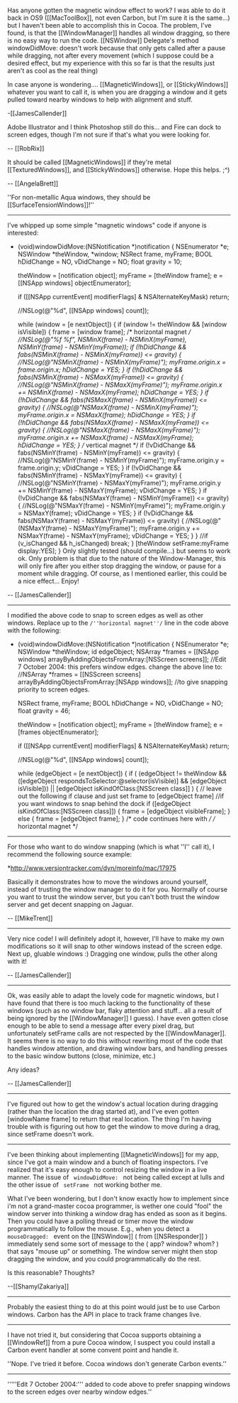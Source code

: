 Has anyone gotten the magnetic window effect to work?  I was able to do it back in OS9 ([[MacToolBox]], not even Carbon, but I'm sure it is the same...) but I haven't been able to accomplish this in Cocoa.  The problem, I've found, is that the [[WindowManager]] handles all window dragging, so there is no easy way to run the code.  [[NSWindow]] Delegate's method windowDidMove: doesn't work because that only gets called after a pause while dragging, not after every movement (which I suppose could be a desired effect, but my experience with this so far is that the results just aren't as cool as the real thing)

In case anyone is wondering.... [[MagneticWindows]], or [[StickyWindows]] whatever you want to call it, is when you are dragging a window and it gets pulled toward nearby windows to help with alignment and stuff.

-[[JamesCallender]]

Adobe Illustrator and I think Photoshop still do this... and Fire can dock to screen edges, though I'm not sure if that's what you were looking for.

-- [[RobRix]]

It should be called [[MagneticWindows]] if they're metal [[TexturedWindows]], and [[StickyWindows]] otherwise. Hope this helps. ;^)

-- [[AngelaBrett]]

''For non-metallic Aqua windows, they should be [[SurfaceTensionWindows]]!''

----
I've whipped up some simple "magnetic windows" code if anyone is interested:
 - (void)windowDidMove:(NSNotification *)notification
 {
 	NSEnumerator *e;
 	NSWindow *theWindow, *window;
 	NSRect frame, myFrame;
 	BOOL hDidChange = NO, vDidChange = NO;
 	float gravity = 10;
 	
 	theWindow = [notification object];
 	myFrame = [theWindow frame];
 	e = [[NSApp windows] objectEnumerator];
 	
 	if ([[NSApp currentEvent] modifierFlags] & NSAlternateKeyMask) return;
 	
 	//NSLog(@"%d", [[NSApp windows] count]);
 	
 	while (window = [e nextObject])
 	{
 		if (window != theWindow && [window isVisible])
 		{
 			frame = [window frame];
 			/* horizontal magnet */
 			//NSLog(@"%f %f", NSMinX(frame) - NSMinX(myFrame), NSMinY(frame) - NSMinY(myFrame));
 			if (!hDidChange && fabs(NSMinX(frame) - NSMinX(myFrame)) <= gravity)
 			{
 				//NSLog(@"NSMinX(frame) - NSMinX(myFrame)");
 				myFrame.origin.x = frame.origin.x;
 				hDidChange = YES;
 			}
 			if (!hDidChange && fabs(NSMinX(frame) - NSMaxX(myFrame)) <= gravity)
 			{
 				//NSLog(@"NSMinX(frame) - NSMaxX(myFrame)");
 				myFrame.origin.x += NSMinX(frame) - NSMaxX(myFrame);
 				hDidChange = YES;
 			}
 			if (!hDidChange && fabs(NSMaxX(frame) - NSMinX(myFrame)) <= gravity)
 			{
 				//NSLog(@"NSMaxX(frame) - NSMinX(myFrame)");
 				myFrame.origin.x = NSMaxX(frame);
 				hDidChange = YES;
 			}
 			if (!hDidChange && fabs(NSMaxX(frame) - NSMaxX(myFrame)) <= gravity)
 			{
 				//NSLog(@"NSMaxX(frame) - NSMaxX(myFrame)");
 				myFrame.origin.x += NSMaxX(frame) - NSMaxX(myFrame);
 				hDidChange = YES;
 			}
 			/* vertical magnet */
 			if (!vDidChange && fabs(NSMinY(frame) - NSMinY(myFrame)) <= gravity)
 			{
 				//NSLog(@"NSMinY(frame) - NSMinY(myFrame)");
 				myFrame.origin.y = frame.origin.y;
 				vDidChange = YES;
 			}
 			if (!vDidChange && fabs(NSMinY(frame) - NSMaxY(myFrame)) <= gravity)
 			{
 				//NSLog(@"NSMinY(frame) - NSMaxY(myFrame)");
 				myFrame.origin.y += NSMinY(frame) - NSMaxY(myFrame);
 				vDidChange = YES;
 			}
 			if (!vDidChange && fabs(NSMaxY(frame) - NSMinY(myFrame)) <= gravity)
 			{
 				//NSLog(@"NSMaxY(frame) - NSMinY(myFrame)");
 				myFrame.origin.y = NSMaxY(frame);
 				vDidChange = YES;
 			}
 			if (!vDidChange && fabs(NSMaxY(frame) - NSMaxY(myFrame)) <= gravity)
 			{
 				//NSLog(@"(NSMaxY(frame) - NSMaxY(myFrame)");
 				myFrame.origin.y += NSMaxY(frame) - NSMaxY(myFrame);
 				vDidChange = YES;
 			}
 		}
 		//if (v_isChanged && h_isChanged) break;
 	}
 	[theWindow setFrame:myFrame display:YES];
 }
Only slightly tested (should compile...) but seems to work ok.  Only problem is that due to the nature of the Window-Manager, this will only fire after you either stop dragging the window, or pause for a moment while dragging.  Of course, as I mentioned earlier, this could be a nice effect...  Enjoy!

-- [[JamesCallender]]

----

I modified the above code to snap to screen edges as well as other windows. Replace up to the <code>/''horizontal magnet''/</code> line in the code above with the following:


 - (void)windowDidMove:(NSNotification *)notification
 {
     NSEnumerator *e;
     NSWindow *theWindow;
     id edgeObject;
     NSArray *frames = [[NSApp windows] arrayByAddingObjectsFromArray:[NSScreen screens]];
     //Edit 7 October 2004: this prefers window edges. change the above line to:
     //NSArray *frames = [[NSScreen screens] arrayByAddingObjectsFromArray:[NSApp windows]];
     //to give snapping priority to screen edges.
 
     
     NSRect frame, myFrame;
     BOOL hDidChange = NO, vDidChange = NO;
     float gravity = 46;
     
     theWindow = [notification object];
     myFrame = [theWindow frame];
     e = [frames objectEnumerator];
     
     if ([[NSApp currentEvent] modifierFlags] & NSAlternateKeyMask) return;
     
     //NSLog(@"%d", [[NSApp windows] count]);
     
     while (edgeObject = [e nextObject])
     {
 	if ( (edgeObject != theWindow 
 	    && ([edgeObject respondsToSelector:@selector(isVisible)] && [edgeObject isVisible]))
 	    || [edgeObject isKindOfClass:[NSScreen class]] )
 	{
 	    // leave out the following if clause and just set frame to [edgeObject frame] 
 	    //if you want windows to snap behind the dock
 	    if ([edgeObject isKindOfClass:[NSScreen class]])
 	    {
 		frame = [edgeObject visibleFrame];
 	    }
 	    else
 	    {
 		frame = [edgeObject frame];
 	    }
 			/* code continues here with */ /* horizontal magnet */
 

----

For those who want to do window snapping (which is what ''I'' call it), I recommend the following source example:


*http://www.versiontracker.com/dyn/moreinfo/mac/17975



Basically it demonstrates how to move the windows around yourself, instead of trusting the window manager to do it for you. Normally of course you want to trust the window server, but you can't both trust the window server and get decent snapping on Jaguar.

-- [[MikeTrent]]

----

Very nice code!  I will definitely adopt it, however, I'll have to make my own modifications so it will snap to other windows instead of the screen edge.  Next up, gluable windows :)  Dragging one window, pulls the other along with it! 

-- [[JamesCallender]]

----

Ok, was easily able to adapt the lovely code for magnetic windows, but I have found that there is too much lacking to the functionality of these windows (such as no window bar, flaky attention and stuff... all a result of being ignored by the [[WindowManager]] I guess).  I have even gotten close enough to be able to send a message after every pixel drag, but unfortunately setFrame calls are not respected by the [[WindowManager]].  It seems there is no way to do this without rewriting most of the code that handles window attention, and drawing window bars, and handling presses to the basic window buttons (close, minimize, etc.)

Any ideas?

-- [[JamesCallender]]

----
I've figured out how to get the window's actual location during dragging (rather than the location the drag started at), and I've even gotten [windowName frame] to return that real location. The thing I'm having trouble with is figuring out how to get the window to move during a drag, since setFrame doesn't work.

----

I've been thinking about implementing [[MagneticWindows]] for my app, since I've got a main window and a bunch of floating inspectors. I've realized that it's easy enough to control resizing the window in a live manner. The issue of <code> windowDidMove: </code> not being called except at lulls and the other issue of <code> setFrame </code> not working bother me.

What I've been wondering, but I don't know exactly how to implement since i'm not a grand-master cocoa programmer, is wether one could "fool" the window server into thinking a window drag has ended as soon as it begins. Then you could have a polling thread or timer move the window programmatically to follow the mouse. E.g., when you detect a <code>mouseDragged: </code> event on the [[NSWindow]] ( from [[NSResponder]] ) immediately send some sort of message to the  ( app? window? whom? ) that says "mouse up" or something. The window server might then stop dragging the window, and you could programmatically do the rest.

Is this reasonable? Thoughts?

--[[ShamylZakariya]]

----

Probably the easiest thing to do at this point would just be to use Carbon windows. Carbon has the API in place to track frame changes live.

----

I have not tried it, but considering that Cocoa supports obtaining a [[WindowRef]] from a pure Cocoa window, I suspect you could install a Carbon event handler at some convent point and handle it.

''Nope. I've tried it before. Cocoa windows don't generate Carbon events.''

----

'''''Edit 7 October 2004:''' added to code above to prefer snapping windows to the screen edges over nearby window edges.''